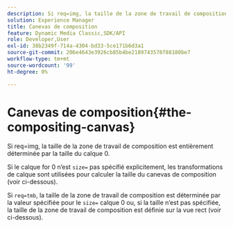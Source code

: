 ```yaml
---
description: Si req=img, la taille de la zone de travail de composition est entièrement déterminée par la taille du calque 0.
solution: Experience Manager
title: Canevas de composition
feature: Dynamic Media Classic,SDK/API
role: Developer,User
exl-id: 38b2349f-714a-4304-bd33-5ce171b6d3a1
source-git-commit: 206e4643e3926cb85b4be2189743578f88180be7
workflow-type: tm+mt
source-wordcount: '99'
ht-degree: 0%

---
```


# Canevas de composition{#the-compositing-canvas}

Si req=img, la taille de la zone de travail de composition est entièrement déterminée par la taille du calque 0.

Si le calque for 0 n’est `size=` pas spécifié explicitement, les transformations de calque sont utilisées pour calculer la taille du canevas de composition (voir ci-dessous).

Si `req=tmb`, la taille de la zone de travail de composition est déterminée par la valeur spécifiée pour le `size=` calque 0 ou, si la taille n’est pas spécifiée, la taille de la zone de travail de composition est définie sur la vue rect (voir ci-dessous).
